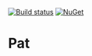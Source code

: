 [![Build status](https://ci.appveyor.com/api/projects/status/nlrrpparg9658fx1?svg=true)](https://ci.appveyor.com/project/ilivewithian/pat-subscriber)
[![NuGet](https://img.shields.io/nuget/v/Pat.Subscriber.svg)](https://www.nuget.org/packages/Pat.Subscriber/)

# Pat
